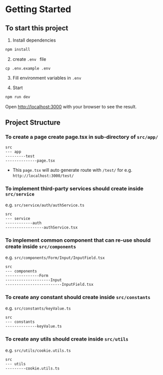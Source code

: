 
# Getting Started

## To start this project
1. Install dependencies
```bash
npm install
```
2. create ```.env ``` file 
```
cp .env.example .env
```
3. Fill environment variables in ```.env```

4. Start 
```bash
npm run dev
```

Open [http://localhost:3000](http://localhost:3000) with your browser to see the result.

## Project Structure
### To create a page create page.tsx in sub-directory of ```src/app/```

```
src
--- app
---------test
--------------page.tsx
```

- This ```page.tsx```  will auto generate route with ```/test/``` for e.g. ```http://localhost:3000/test/```

### To implement third-party services  should create inside ```src/service``` 
e.g. ```src/service/auth/authService.ts```
```
src
--- service
------------auth
-----------------authService.tsx
```


### To implement common component that can re-use should create inside  ```src/components```

e.g. ```src/components/Form/Input/InputField.tsx```

```
src
--- components
---------------Form
--------------------Input
-------------------------InputField.tsx
```

### To create any constant should create inside ```src/constants```
e.g. ```src/constants/keyValue.ts```

```
src
--- constants
--------------keyValue.ts
```

### To create any utils should create inside ```src/utils```
e.g. ```src/utils/cookie.utils.ts```

```
src
--- utils
---------cookie.utils.ts
```